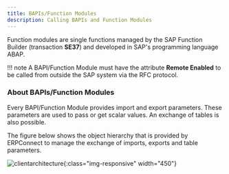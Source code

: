 ```yaml
---
title: BAPIs/Function Modules
description: Calling BAPIs and Function Modules
---
```


Function modules are single functions managed by the SAP Function Builder (transaction **SE37**) and developed in SAP's programming language ABAP.

!!! note
    A BAPI/Function Module must have the attribute **Remote Enabled** to be called from outside the SAP system via the RFC protocol.

### About BAPIs/Function Modules
Every BAPI/Function Module provides import and export parameters. 
These parameters are used to pass or get scalar values.
An exchange of tables is also possible. 

The figure below shows the object hierarchy that is provided by ERPConnect to manage the exchange of imports, exports and table parameters.

![clientarchitecture](site:assets/images/erpconnect/documentation/erpconnect-client-architecture.png){:class="img-responsive"  width="450"}  

